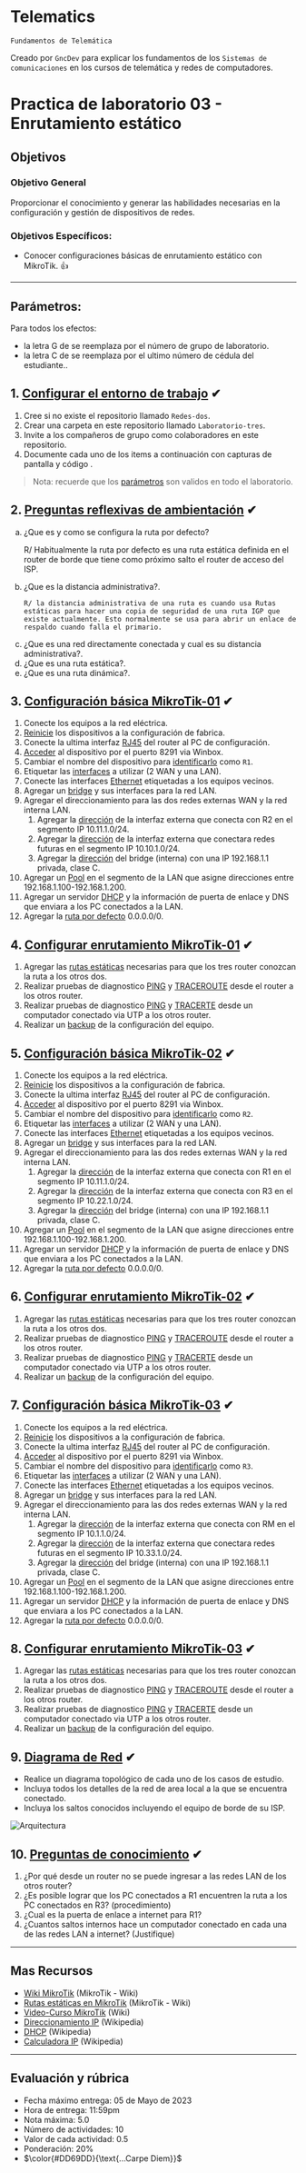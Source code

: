 # Telematics
<p><code>Fundamentos de Telemática</code></p>
<p>Creado por <code>GncDev</code> para explicar los fundamentos de los <code>Sistemas de comunicaciones</code> en los cursos de telemática y redes de computadores.</p>

# Practica de laboratorio 03 - Enrutamiento estático

## Objetivos 

### Objetivo General
Proporcionar el conocimiento y generar las habilidades necesarias en la configuración y gestión de dispositivos de redes.

### Objetivos Específicos:
- Conocer configuraciones básicas de enrutamiento estático con MikroTik. :+1:

---

## Parámetros:
Para todos los efectos:
* la letra G  de se reemplaza por el número de grupo de laboratorio.
* la letra C  de se reemplaza por el ultimo número de cédula del estudiante..


## 1. [Configurar el entorno de trabajo](#) ✔
1. Cree si no existe el repositorio llamado <code>Redes-dos</code>.
1. Crear una carpeta en este repositorio llamado <code>Laboratorio-tres</code>.
1. Invite a los compañeros de grupo como colaboradores en este repositorio.
1. Documente cada uno de los items a continuación con capturas de pantalla y código .

>Nota: recuerde que los [parámetros](#parámetros) son validos en todo el laboratorio.

## 2. [Preguntas reflexivas de ambientación](#) ✔

<ol type="a">
<li>¿Que es y como se configura la ruta por defecto?</li>

   R/ Habitualmente la ruta por defecto es una ruta estática definida en el router de borde que tiene como próximo salto el router de acceso del ISP.

<li>¿Que es la distancia administrativa?.</li>

    R/ la distancia administrativa de una ruta es cuando usa Rutas estáticas para hacer una copia de seguridad de una ruta IGP que existe actualmente. Esto normalmente se usa para abrir un enlace de respaldo cuando falla el primario.

<li>¿Que es una red directamente conectada y cual es su distancia administrativa?.</li>

<li>¿Que es una ruta estática?.</li>
<li>¿Que es una ruta dinámica?.</li>
</ol>

## 3. [Configuración básica MikroTik-01](#) ✔
1. Conecte los equipos a la red eléctrica.
1. [Reinicie][3_1] los dispositivos a la configuración de fabrica.
1. Conecte la ultima interfaz [RJ45][rj45] del router al PC de configuración.
1. [Acceder][3_2] al dispositivo por el puerto 8291 via Winbox.
1. Cambiar el nombre del dispositivo para [identificarlo][3_3] como <code>R1</code>.
1. Etiquetar las [interfaces][3_4] a utilizar (2 WAN y una LAN).
1. Conecte las interfaces [Ethernet][3_5] etiquetadas a los equipos vecinos.
1. Agregar un [bridge][3_6] y sus interfaces para la red LAN.
1. Agregar el direccionamiento para las dos redes externas WAN y la red interna LAN.
    1. Agregar la [dirección][5_1] de la interfaz externa que conecta con R2 en el segmento IP 10.11.1.0/24.
    1. Agregar la [dirección][5_1] de la interfaz externa que conectara redes futuras en el segmento IP 10.10.1.0/24.
    1. Agregar la [dirección][5_1] del bridge (interna) con una IP 192.168.1.1 privada, clase C.
1. Agregar un [Pool][5_2] en el segmento de la LAN que asigne direcciones entre 192.168.1.100-192.168.1.200.
1. Agregar un servidor [DHCP][5_3] y la información de puerta de enlace y DNS que enviara a los PC conectados a la LAN. 
1. Agregar la [ruta por defecto][5_4] 0.0.0.0/0.

## 4. [Configurar enrutamiento MikroTik-01](#) ✔
1. Agregar las [rutas estáticas][8_1] necesarias para que los tres router conozcan la ruta a los otros dos.
1. Realizar pruebas de diagnostico [PING][8_2] y [TRACEROUTE][8_3] desde el router a los otros router.
1. Realizar pruebas de diagnostico [PING][ping] y [TRACERTE][tracert] desde un computador conectado via UTP a los otros router.
1. Realizar un [backup][8_4] de la configuración del equipo.

## 5. [Configuración básica MikroTik-02](#) ✔
1. Conecte los equipos a la red eléctrica.
1. [Reinicie][3_1] los dispositivos a la configuración de fabrica.
1. Conecte la ultima interfaz [RJ45][rj45] del router al PC de configuración.
1. [Acceder][3_2] al dispositivo por el puerto 8291 via Winbox.
1. Cambiar el nombre del dispositivo para [identificarlo][3_3] como <code>R2</code>.
1. Etiquetar las [interfaces][3_4] a utilizar (2 WAN y una LAN).
1. Conecte las interfaces [Ethernet][3_5] etiquetadas a los equipos vecinos.
1. Agregar un [bridge][3_6] y sus interfaces para la red LAN.
1. Agregar el direccionamiento para las dos redes externas WAN y la red interna LAN.
    1. Agregar la [dirección][5_1] de la interfaz externa que conecta con R1 en el segmento IP 10.11.1.0/24.
    1. Agregar la [dirección][5_1] de la interfaz externa que conecta con R3 en el segmento IP 10.22.1.0/24.
    1. Agregar la [dirección][5_1] del bridge (interna) con una IP 192.168.1.1 privada, clase C.
1. Agregar un [Pool][5_2] en el segmento de la LAN que asigne direcciones entre 192.168.1.100-192.168.1.200.
1. Agregar un servidor [DHCP][5_3] y la información de puerta de enlace y DNS que enviara a los PC conectados a la LAN. 
1. Agregar la [ruta por defecto][5_4] 0.0.0.0/0.

## 6. [Configurar enrutamiento MikroTik-02](#) ✔
1. Agregar las [rutas estáticas][8_1] necesarias para que los tres router conozcan la ruta a los otros dos.
1. Realizar pruebas de diagnostico [PING][8_2] y [TRACEROUTE][8_3] desde el router a los otros router.
1. Realizar pruebas de diagnostico [PING][ping] y [TRACERTE][tracert] desde un computador conectado via UTP a los otros router.
1. Realizar un [backup][8_4] de la configuración del equipo.

## 7. [Configuración básica MikroTik-03](#) ✔
1. Conecte los equipos a la red eléctrica.
1. [Reinicie][3_1] los dispositivos a la configuración de fabrica.
1. Conecte la ultima interfaz [RJ45][rj45] del router al PC de configuración.
1. [Acceder][3_2] al dispositivo por el puerto 8291 via Winbox.
1. Cambiar el nombre del dispositivo para [identificarlo][3_3] como <code>R3</code>.
1. Etiquetar las [interfaces][3_4] a utilizar (2 WAN y una LAN).
1. Conecte las interfaces [Ethernet][3_5] etiquetadas a los equipos vecinos.
1. Agregar un [bridge][3_6] y sus interfaces para la red LAN.
1. Agregar el direccionamiento para las dos redes externas WAN y la red interna LAN.
    1. Agregar la [dirección][5_1] de la interfaz externa que conecta con RM en el segmento IP 10.1.1.0/24.
    1. Agregar la [dirección][5_1] de la interfaz externa que conectara redes futuras en el segmento IP 10.33.1.0/24.
    1. Agregar la [dirección][5_1] del bridge (interna) con una IP 192.168.1.1 privada, clase C.
1. Agregar un [Pool][5_2] en el segmento de la LAN que asigne direcciones entre 192.168.1.100-192.168.1.200.
1. Agregar un servidor [DHCP][5_3] y la información de puerta de enlace y DNS que enviara a los PC conectados a la LAN. 
1. Agregar la [ruta por defecto][5_4] 0.0.0.0/0.

## 8. [Configurar enrutamiento MikroTik-03](#) ✔
1. Agregar las [rutas estáticas][8_1] necesarias para que los tres router conozcan la ruta a los otros dos.
1. Realizar pruebas de diagnostico [PING][8_2] y [TRACEROUTE][8_3] desde el router a los otros router.
1. Realizar pruebas de diagnostico [PING][ping] y [TRACERTE][tracert] desde un computador conectado via UTP a los otros router.
1. Realizar un [backup][8_4] de la configuración del equipo.

## 9. [Diagrama de Red](#) ✔
- Realice un diagrama topológico de cada uno de los casos de estudio.
- Incluya todos los detalles de la red de area local a la que se encuentra conectado.
- Incluya los saltos conocidos incluyendo el equipo de borde de su ISP.

![Arquitectura](../img/lab-03.svg "Arquitectura laboratorio 03")

## 10. [Preguntas de conocimiento](#) ✔
1. ¿Por qué desde un router no se puede ingresar a las redes LAN de los otros router?
1. ¿Es posible lograr que los PC conectados a R1 encuentren la ruta a los PC conectados en R3? (procedimiento)
1. ¿Cual es la puerta de enlace a internet para R1?
1. ¿Cuantos saltos internos hace un computador conectado en cada una de las redes LAN a internet? (Justifique)

[rj45]:https://es.wikipedia.org/wiki/RJ-45
[ping]:https://learn.microsoft.com/en-us/windows-server/administration/windows-commands/ping
[tracert]:https://learn.microsoft.com/en-us/windows-server/administration/windows-commands/tracert

[3_1]:https://wiki.mikrotik.com/wiki/Manual:Reset
[3_2]:https://wiki.mikrotik.com/wiki/Manual:Winbox
[3_3]:https://wiki.mikrotik.com/wiki/Manual:System/identity
[3_4]:https://wiki.mikrotik.com/wiki/Manual:Interface
[3_5]:https://wiki.mikrotik.com/wiki/Manual:Interface/Ethernet
[3_6]:https://wiki.mikrotik.com/wiki/Manual:Interface/Bridge

[5_1]:https://wiki.mikrotik.com/wiki/Manual:IP/Address
[5_2]:https://wiki.mikrotik.com/wiki/Manual:IP/Pools
[5_3]:https://wiki.mikrotik.com/wiki/Manual:IP/DHCP_Server
[5_4]:https://wiki.mikrotik.com/wiki/Manual:IP/Route#Default_route

[8_1]:https://wiki.mikrotik.com/wiki/Manual:IP/Route
[8_2]:https://wiki.mikrotik.com/wiki/Manual:Tools/Ping
[8_3]:https://wiki.mikrotik.com/wiki/Manual:Troubleshooting_tools
[8_4]:https://wiki.mikrotik.com/wiki/Manual:System/Backup

---
## Mas Recursos
- [Wiki MikroTik](https://wiki.mikrotik.com/wiki/Main_Page) (MikroTik - Wiki)
- [Rutas estáticas en MikroTik](https://wiki.mikrotik.com/wiki/Manual:Simple_Static_Routing) (MikroTik - Wiki)
- [Video-Curso MikroTik](https://www.youtube.com/watch?v=SLAPzl-LSc0&list=PLf0g2cV4iCkH19_UhaVt0vDn1f9ObumjF) (Wiki)
- [Direccionamiento IP](https://es.wikipedia.org/wiki/Direcci%C3%B3n_IP) (Wikipedia)
- [DHCP](https://es.wikipedia.org/wiki/Protocolo_de_configuraci%C3%B3n_din%C3%A1mica_de_host) (Wikipedia)
- [Calculadora IP](https://www.calculator.net/ip-subnet-calculator.html) (Wikipedia)

---
## Evaluación y rúbrica
- Fecha máximo entrega: 05 de Mayo de 2023
- Hora de entrega: 11:59pm	
- Nota máxima: 5.0 
- Número de actividades: 10
- Valor de cada actividad: 0.5
- Ponderación: 20%
- $\color{#DD69DD}{\text{...Carpe Diem}}$